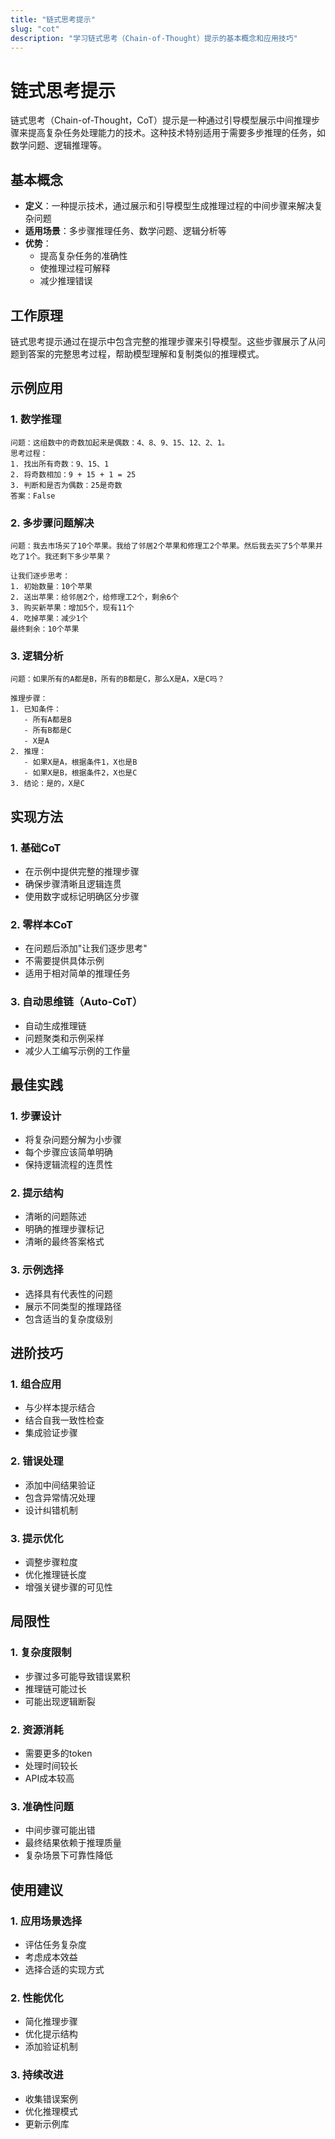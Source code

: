 ```yaml
---
title: "链式思考提示"
slug: "cot"
description: "学习链式思考（Chain-of-Thought）提示的基本概念和应用技巧"
---
```


# 链式思考提示

链式思考（Chain-of-Thought，CoT）提示是一种通过引导模型展示中间推理步骤来提高复杂任务处理能力的技术。这种技术特别适用于需要多步推理的任务，如数学问题、逻辑推理等。

## 基本概念

- **定义**：一种提示技术，通过展示和引导模型生成推理过程的中间步骤来解决复杂问题
- **适用场景**：多步骤推理任务、数学问题、逻辑分析等
- **优势**：
  - 提高复杂任务的准确性
  - 使推理过程可解释
  - 减少推理错误

## 工作原理

链式思考提示通过在提示中包含完整的推理步骤来引导模型。这些步骤展示了从问题到答案的完整思考过程，帮助模型理解和复制类似的推理模式。

## 示例应用

### 1. 数学推理
```
问题：这组数中的奇数加起来是偶数：4、8、9、15、12、2、1。
思考过程：
1. 找出所有奇数：9、15、1
2. 将奇数相加：9 + 15 + 1 = 25
3. 判断和是否为偶数：25是奇数
答案：False
```

### 2. 多步骤问题解决
```
问题：我去市场买了10个苹果。我给了邻居2个苹果和修理工2个苹果。然后我去买了5个苹果并吃了1个。我还剩下多少苹果？

让我们逐步思考：
1. 初始数量：10个苹果
2. 送出苹果：给邻居2个，给修理工2个，剩余6个
3. 购买新苹果：增加5个，现有11个
4. 吃掉苹果：减少1个
最终剩余：10个苹果
```

### 3. 逻辑分析
```
问题：如果所有的A都是B，所有的B都是C，那么X是A，X是C吗？

推理步骤：
1. 已知条件：
   - 所有A都是B
   - 所有B都是C
   - X是A
2. 推理：
   - 如果X是A，根据条件1，X也是B
   - 如果X是B，根据条件2，X也是C
3. 结论：是的，X是C
```

## 实现方法

### 1. 基础CoT
- 在示例中提供完整的推理步骤
- 确保步骤清晰且逻辑连贯
- 使用数字或标记明确区分步骤

### 2. 零样本CoT
- 在问题后添加"让我们逐步思考"
- 不需要提供具体示例
- 适用于相对简单的推理任务

### 3. 自动思维链（Auto-CoT）
- 自动生成推理链
- 问题聚类和示例采样
- 减少人工编写示例的工作量

## 最佳实践

### 1. 步骤设计
- 将复杂问题分解为小步骤
- 每个步骤应该简单明确
- 保持逻辑流程的连贯性

### 2. 提示结构
- 清晰的问题陈述
- 明确的推理步骤标记
- 清晰的最终答案格式

### 3. 示例选择
- 选择具有代表性的问题
- 展示不同类型的推理路径
- 包含适当的复杂度级别

## 进阶技巧

### 1. 组合应用
- 与少样本提示结合
- 结合自我一致性检查
- 集成验证步骤

### 2. 错误处理
- 添加中间结果验证
- 包含异常情况处理
- 设计纠错机制

### 3. 提示优化
- 调整步骤粒度
- 优化推理链长度
- 增强关键步骤的可见性

## 局限性

### 1. 复杂度限制
- 步骤过多可能导致错误累积
- 推理链可能过长
- 可能出现逻辑断裂

### 2. 资源消耗
- 需要更多的token
- 处理时间较长
- API成本较高

### 3. 准确性问题
- 中间步骤可能出错
- 最终结果依赖于推理质量
- 复杂场景下可靠性降低

## 使用建议

### 1. 应用场景选择
- 评估任务复杂度
- 考虑成本效益
- 选择合适的实现方式

### 2. 性能优化
- 简化推理步骤
- 优化提示结构
- 添加验证机制

### 3. 持续改进
- 收集错误案例
- 优化推理模式
- 更新示例库
